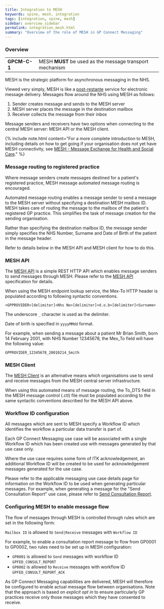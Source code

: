 ```yaml
---
title: Integration to MESH
keywords: spine, mesh, integration
tags: [integration, spine, mesh]
sidebar: overview_sidebar
permalink: integration_mesh.html
summary: "Overview of the role of MESH in GP Connect Messaging"
---
```


### Overview ### 

<table class="requirement-box">
  <tr>
    <td><strong>GPCM-C-1</strong></td>
    <td>MESH <strong>MUST</strong> be used as the message transport mechanism</td>
  </tr>
</table>

MESH is the strategic platform for asynchronous messaging in the NHS.

Viewed very simply, MESH is like a [post-restante](https://en.wikipedia.org/wiki/Poste_restante) service for electronic message delivery. Messages flow around the NHS using MESH as follows:

1. Sender creates message and sends to the MESH server
2. MESH server places the message in the destination mailbox
3. Receiver collects the message from their inbox

Message senders and receivers have two options when connecting to the central MESH server: MESH API or the MESH client.

{% include note.html content="For a more complete introduction to MESH, including details on how to get going if your organisation does not yet have MESH connectivity, see [MESH - Message Exchange for Health and Social Care](https://digital.nhs.uk/services/message-exchange-for-social-care-and-health-mesh)." %} 


### Message routing to registered practice ###

Where message senders create messages destined for a patient's registered practice, MESH message automated message routing is encouraged.

Automated message routing enables a message sender to send a message to the MESH server without specifying a destination MESH mailbox ID. MESH takes care of routing the message to the mailbox of the patient's registered GP practice. This simplifies the task of message creation for the sending organisation.

Rather than specifying the destination mailbox ID, the message sender simply specifies the NHS Number, Surname and Date of Birth of the patient in the message header.

Refer to details below in the MESH API and MESH client for how to do this. 

### MESH API ###

The [MESH API](https://digital.nhs.uk/services/message-exchange-for-social-care-and-health-mesh/technical-information-for-message-exchange-for-social-care-and-health-mesh#integrate-systems-using-the-mesh-server-api) is a simple REST HTTP API which enables message senders to send messages through MESH. Please refer to the [MESH API](https://digital.nhs.uk/services/message-exchange-for-social-care-and-health-mesh/technical-information-for-message-exchange-for-social-care-and-health-mesh#integrate-systems-using-the-mesh-server-api) specification for details.

When using the MESH endpoint lookup service, the Mex-To HTTP header is populated according to following syntactic conventions.

`<GPPROVIDER>[delimiter]<Nhs No>[delimiter]<d.o.b>[delimiter]<Surname>`

The underscore `_` character is used as the delimiter.

Date of birth is specified in `yyyyMMdd` format.

For example, when sending a message about a patient Mr Brian Smith, born 14 February 2001, with NHS Number 12345678, the Mex_To field will have the following value:

`GPPROVIDER_12345678_20010214_Smith`


### MESH Client ###

The [MESH Client](https://digital.nhs.uk/services/message-exchange-for-social-care-and-health-mesh/technical-information-for-message-exchange-for-social-care-and-health-mesh) is an alternative means which organisations use to send and receive messages from the MESH central server infrastructure.

When using this automated means of message routing, the To_DTS field in the MESH message control (.ctl) file must be populated according to the same syntactic conventions described for the MESH API above.


### Workflow ID configuration ###

All messages which are sent to MESH specify a Workflow ID which identifies the workflow a particular data transfer is part of.

Each GP Connect Messaging use case will be associated with a single Workflow ID which has been created use with messages generated by that use case only. 

Where the use case requires some form of ITK acknowledgement, an additional Workflow ID will be created to be used for acknowledgement messages generated for the use case.

Please refer to the applicable messaging use case details page for information on the Workflow ID to be used when generating particular messages. For example, when generating a message for the "Send Consultation Report" use case, please refer to [Send Consultation Report](senddocument_fedcon_mesh.html).

### Configuring MESH to enable message flow ###

The flow of messages through MESH is controlled through rules which are set in the following form:

`Mailbox ID` is allowed to `Send|Receive` messages with `Workflow ID`

For example, to enable a consultation report message to flow from GP0001 to GP0002, two rules need to be set up in MESH configuration:

- `GP0001` is allowed to `Send` messages with workflow ID `GPFED_CONSULT_REPORT`
- `GP0002` is allowed to `Receive` messages with workflow ID `GPFED_CONSULT_REPORT_ACK`

As GP Connect Messaging capabilities are delivered, MESH will therefore be configured to enable actual message flow between organisations. Note that the approach is based on *explicit opt in* to ensure particularly GP practices receive only those messages which they have consented to receive. 



